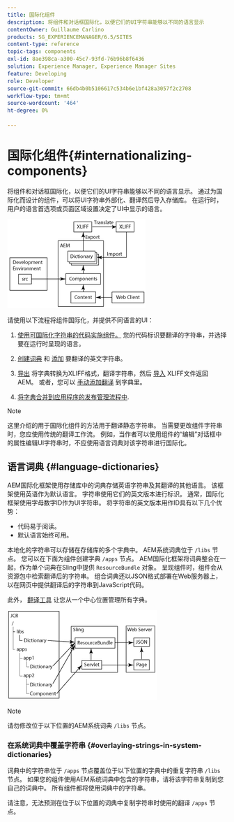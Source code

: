 ```yaml
---
title: 国际化组件
description: 将组件和对话框国际化，以便它们的UI字符串能够以不同的语言显示
contentOwner: Guillaume Carlino
products: SG_EXPERIENCEMANAGER/6.5/SITES
content-type: reference
topic-tags: components
exl-id: 8ae398ca-a300-45c7-93fd-76b96b8f6436
solution: Experience Manager, Experience Manager Sites
feature: Developing
role: Developer
source-git-commit: 66db4b0b5106617c534b6e1bf428a3057f2c2708
workflow-type: tm+mt
source-wordcount: '464'
ht-degree: 0%

---
```


# 国际化组件{#internationalizing-components}

将组件和对话框国际化，以便它们的UI字符串能够以不同的语言显示。 通过为国际化而设计的组件，可以将UI字符串外部化、翻译然后导入存储库。 在运行时，用户的语言首选项或页面区域设置决定了UI中显示的语言。

![chlimage_1-9](assets/chlimage_1-9a.png)

请使用以下流程将组件国际化，并提供不同语言的UI：

1. [使用可国际化字符串的代码实施组件。](/help/sites-developing/i18n-dev.md) 您的代码标识要翻译的字符串，并选择要在运行时呈现的语言。
1. [创建词典](/help/sites-developing/i18n-translator.md#creating-a-dictionary) 和 [添加](/help/sites-developing/i18n-translator.md#adding-changing-and-removing-strings) 要翻译的英文字符串。

1. [导出](/help/sites-developing/i18n-translator.md#exporting-a-dictionary) 将字典转换为XLIFF格式，翻译字符串，然后 [导入](/help/sites-developing/i18n-translator.md#importing-a-dictionary) XLIFF文件返回AEM。 或者，您可以 [手动添加翻译](/help/sites-developing/i18n-translator.md#editing-translated-strings) 到字典里。

1. [将字典合并到应用程序的发布管理流程中](/help/sites-developing/i18n-translator.md#publishing-dictionaries).

>[!NOTE]
>
>这里介绍的用于国际化组件的方法用于翻译静态字符串。 当需要更改组件字符串时，您应使用传统的翻译工作流。 例如，当作者可以使用组件的“编辑”对话框中的属性编辑UI字符串时，不应使用语言词典对该字符串进行国际化。

## 语言词典 {#language-dictionaries}

AEM国际化框架使用存储库中的词典存储英语字符串及其翻译的其他语言。 该框架使用英语作为默认语言。 字符串使用它们的英文版本进行标识。 通常，国际化框架使用字母数字ID作为UI字符串。 将字符串的英文版本用作ID具有以下几个优势：

* 代码易于阅读。
* 默认语言始终可用。

本地化的字符串可以存储在存储库的多个字典中。 AEM系统词典位于 `/libs` 节点。 您可以在下面为组件创建字典 `/apps` 节点。 AEM国际化框架将词典整合在一起，作为单个词典在Sling中提供 `ResourceBundle` 对象。 呈现组件时，组件会从资源包中检索翻译后的字符串。 组合词典还以JSON格式部署在Web服务器上，以在网页中提供翻译后的字符串到JavaScript代码。

此外， [翻译工具](/help/sites-developing/i18n-translator.md) 让您从一个中心位置管理所有字典。

![chlimage_1-10](assets/chlimage_1-10a.png)

>[!NOTE]
>
>请勿修改位于以下位置的AEM系统词典 `/libs` 节点。

### 在系统词典中覆盖字符串 {#overlaying-strings-in-system-dictionaries}

词典中的字符串位于 `/apps` 节点覆盖位于以下位置的字典中的重复字符串 `/libs` 节点。 如果您的组件使用AEM系统词典中包含的字符串，请将该字符串复制到您自己的词典中。 所有组件都将使用词典中的字符串。

请注意，无法预测在位于以下位置的词典中复制字符串时使用的翻译 `/apps` 节点。
